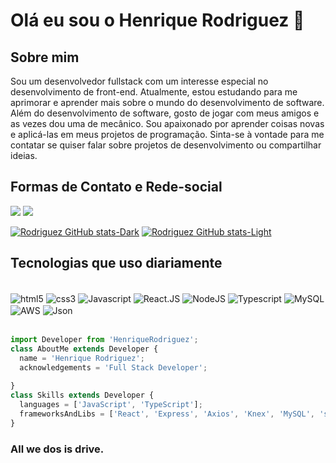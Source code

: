 # Olá eu sou o Henrique Rodriguez 🤘

## Sobre mim
Sou um desenvolvedor fullstack com um interesse especial no desenvolvimento de front-end. Atualmente, estou estudando para me aprimorar e aprender mais sobre o mundo do desenvolvimento de software. Além do desenvolvimento de software, gosto de jogar com meus amigos e as vezes dou uma de mecânico. Sou apaixonado por aprender coisas novas e aplicá-las em meus projetos de programação. Sinta-se à vontade para me contatar se quiser falar sobre projetos de desenvolvimento ou compartilhar ideias.



## Formas de Contato e Rede-social

<a href = "mailto:ricks2dcontato@gmail.com"><img src="https://img.shields.io/badge/Gmail-D14836?style=for-the-badge&logo=gmail&logoColor=white" target="_blank"></a>
  <a href="https://www.linkedin.com/in/henrique-dos-santos-rodriguez-023626164/" target="_blank"><img src="https://img.shields.io/badge/-LinkedIn-%230077B5?style=for-the-badge&logo=linkedin&logoColor=white" target="_blank"></a> 


[![Rodriguez GitHub stats-Dark](https://github-readme-stats.vercel.app/api?username=HenriqueRodriguez&show_icons=true&theme=dark#gh-dark-mode-only)](https://github.com/anuraghazra/github-readme-stats#gh-dark-mode-only)
[![Rodriguez GitHub stats-Light](https://github-readme-stats.vercel.app/api?username=HenriqueRodriguez&show_icons=true&theme=default#gh-light-mode-only)](https://github.com/anuraghazra/github-readme-stats#gh-light-mode-only)

## Tecnologias que uso diariamente 
<div style="display: inline_block"><br/>
<img align="center" alt="html5" src="https://img.shields.io/badge/HTML5-E34F26?style=for-the-badge&logo=html5&logoColor=white" />
<img align="center" alt="css3" src="https://img.shields.io/badge/CSS3-1572B6?style=for-the-badge&logo=css3&logoColor=white" />
<img align="center" alt="Javascript" src="https://img.shields.io/badge/JavaScript-F7DF1E?style=for-the-badge&logo=javascript&logoColor=black" />
<img align="center" alt="React.JS" src="https://img.shields.io/badge/React-20232A?style=for-the-badge&logo=react&logoColor=61DAFB" />
<img align="center" alt="NodeJS" src="https://img.shields.io/badge/Node.js-43853D?style=for-the-badge&logo=node.js&logoColor=white" />
<img align="center" alt="Typescript" src="https://img.shields.io/badge/TypeScript-007ACC?style=for-the-badge&logo=typescript&logoColor=white" />
<img align="center" alt="MySQL" src="https://img.shields.io/badge/MySQL-00000F?style=for-the-badge&logo=mysql&logoColor=white" />
<img align="center" alt="AWS" src="https://img.shields.io/badge/Amazon_AWS-232F3E?style=for-the-badge&logo=amazon-aws&logoColor=white" />
<img align="center" alt="Json" src="https://img.shields.io/badge/json%20web%20tokens-323330?style=for-the-badge&logo=json-web-tokens&logoColor=pink" />
</div><br/>

```Typescript
import Developer from 'HenriqueRodriguez';
class AboutMe extends Developer {
  name = 'Henrique Rodriguez';
  acknowledgements = 'Full Stack Developer';
  
}
class Skills extends Developer {
  languages = ['JavaScript', 'TypeScript'];
  frameworksAndLibs = ['React', 'Express', 'Axios', 'Knex', 'MySQL', 'styled-components', 'POO', "Others" ];
}
```

### All we dos is drive.
